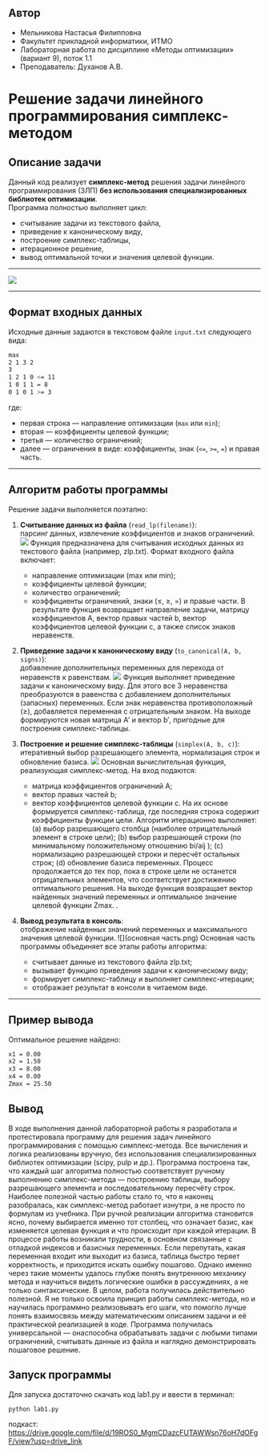 ## Автор
- Мельникова Настасья Филипповна
- Факультет прикладной информатики, ИТМО
- Лабораторная работа по дисциплине «Методы оптимизации» (вариант 9), поток 1.1
- Преподаватель: Духанов А.В.

# Решение задачи линейного программирования симплекс-методом

## Описание задачи
Данный код реализует **симплекс-метод** решения задачи линейного программирования (ЗЛП) **без использования специализированных библиотек оптимизации**.  
Программа полностью выполняет цикл:  
- считывание задачи из текстового файла,  
- приведение к каноническому виду,  
- построение симплекс-таблицы,  
- итерационное решение,  
- вывод оптимальной точки и значения целевой функции.

---
![](математическаяформула.png)
  

---

## Формат входных данных
Исходные данные задаются в текстовом файле `input.txt` следующего вида:
```bash
max
2 1 3 2
3
1 2 1 0 <= 11
1 0 1 1 = 8
0 1 0 1 >= 3
```

где:
- первая строка — направление оптимизации (`max` или `min`);
- вторая — коэффициенты целевой функции;
- третья — количество ограничений;
- далее — ограничения в виде: коэффициенты, знак (`<=`, `>=`, `=`) и правая часть.

---

## Алгоритм работы программы
Решение задачи выполняется поэтапно:

1. **Считывание данных из файла** (`read_lp(filename)`):  
   парсинг данных, извлечение коэффициентов и знаков ограничений.
   ![](read_lp.png)
Функция предназначена для считывания исходных данных из текстового файла (например, zlp.txt). Формат входного файла включает:
    - направление оптимизации (max или min);
    - коэффициенты целевой функции;
    - количество ограничений;
    - коэффициенты ограничений, знаки (≤, ≥, =) и правые части.
В результате функция возвращает направление задачи, матрицу коэффициентов A, вектор правых частей b, вектор коэффициентов целевой функции c, а также список знаков неравенств.

3. **Приведение задачи к каноническому виду** (`to_canonical(A, b, signs)`):  
   добавление дополнительных переменных для перехода от неравенств к равенствам.
   ![](to_canonical.png)
   Функция выполняет приведение задачи к каноническому виду. Для этого все 3 неравенства преобразуются в равенства с добавлением дополнительных (запасных) переменных.
   Если знак неравенства противоположный (≥), добавляется переменная с отрицательным знаком. На выходе формируются новая матрица A′ и вектор b′, пригодные для построения симплекс-таблицы.
   
5. **Построение и решение симплекс-таблицы** (`simplex(A, b, c)`):  
   итеративный выбор разрешающего элемента, нормализация строк и обновление базиса.
   ![](simplex.png)
   Основная вычислительная функция, реализующая симплекс-метод. На вход подаются:
   - матрица коэффициентов ограничений A;
   - вектор правых частей b;
   - вектор коэффициентов целевой функции c.
   На их основе формируется симплекс-таблица, где последняя строка содержит коэффициенты функции цели. Алгоритм итерационно выполняет:
   (a) выбор разрешающего столбца (наиболее отрицательный элемент в строке цели);
   (b) выбор разрешающей строки (по минимальному положительному отношению bi/aij );
   (c) нормализацию разрешающей строки и пересчёт остальных строк;
   (d) обновление базиса переменных.
   Процесс продолжается до тех пор, пока в строке цели не останется отрицательных элементов, что соответствует достижению оптимального решения.
   На выходе функция возвращает вектор найденных значений переменных и оптимальное значение целевой функции Zmax. .
7. **Вывод результата в консоль**:  
   отображение найденных значений переменных и максимального значения целевой функции.
   ![](основная часть.png)
   Основная часть программы объединяет все этапы работы алгоритма:
   - считывает данные из текстового файла zlp.txt;
   - вызывает функцию приведения задачи к каноническому виду;
   - формирует симплекс-таблицу и выполняет симплекс-итерации;
   - отображает результат в консоли в читаемом виде.
---

## Пример вывода
Оптимальное решение найдено:
```bash
x1 = 0.00
x2 = 1.50
x3 = 8.00
x4 = 0.00
Zmax = 25.50
```
## Вывод
В ходе выполнения данной лабораторной работы я разработала и протестировала программу для решения задач линейного программирования с помощью симплекс-метода. 
Все вычисления и логика реализованы вручную, без использования специализированных библиотек оптимизации (scipy, pulp и др.). Программа построена так, что каждый шаг алгоритма полностью соответствует ручному выполнению симплекс-метода — построению таблицы, выбору разрешающего элемента и последовательному пересчёту строк.
Наиболее полезной частью работы стало то, что я наконец разобралась, как симплекс-метод работает изнутри, а не просто по формулам из учебника. При ручной реализации алгоритма становится ясно, почему выбирается именно тот столбец, что означает базис, как изменяется целевая функция и что происходит при каждой итерации.
В процессе работы возникали трудности, в основном связанные с отладкой индексов и базисных переменных. Если перепутать, какая переменная входит или выходит из базиса, таблица быстро теряет корректность, и приходится искать ошибку пошагово. Однако именно через такие моменты удалось глубже понять внутреннюю механику метода и научиться видеть логические ошибки в рассуждениях, а не только синтаксические. В целом, работа получилась действительно полезной. Я не только освоила принцип работы симплекс-метода, но и научилась программно реализовывать его шаги,
что помогло лучше понять взаимосвязь между математическим описанием задачи и её практической реализацией в коде. Программа получилась универсальной — онаспособна обрабатывать задачи с любыми типами ограничений, считывать данные из файла и наглядно демонстрировать пошаговое решение.


## Запуск программы
Для запуска достаточно скачать код lab1.py и ввести в терминал:
```bash
python lab1.py
```
подкаст: https://drive.google.com/file/d/19ROS0_MgmCDazcFUTAWWsn76oH7dOFgF/view?usp=drive_link




